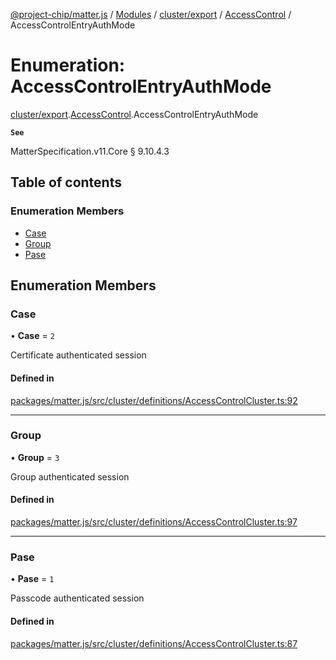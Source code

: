 [@project-chip/matter.js](../README.md) / [Modules](../modules.md) / [cluster/export](../modules/cluster_export.md) / [AccessControl](../modules/cluster_export.AccessControl.md) / AccessControlEntryAuthMode

# Enumeration: AccessControlEntryAuthMode

[cluster/export](../modules/cluster_export.md).[AccessControl](../modules/cluster_export.AccessControl.md).AccessControlEntryAuthMode

**`See`**

MatterSpecification.v11.Core § 9.10.4.3

## Table of contents

### Enumeration Members

- [Case](cluster_export.AccessControl.AccessControlEntryAuthMode.md#case)
- [Group](cluster_export.AccessControl.AccessControlEntryAuthMode.md#group)
- [Pase](cluster_export.AccessControl.AccessControlEntryAuthMode.md#pase)

## Enumeration Members

### Case

• **Case** = ``2``

Certificate authenticated session

#### Defined in

[packages/matter.js/src/cluster/definitions/AccessControlCluster.ts:92](https://github.com/project-chip/matter.js/blob/5f71eedebdb9fa54338bde320c311bb359b7455d/packages/matter.js/src/cluster/definitions/AccessControlCluster.ts#L92)

___

### Group

• **Group** = ``3``

Group authenticated session

#### Defined in

[packages/matter.js/src/cluster/definitions/AccessControlCluster.ts:97](https://github.com/project-chip/matter.js/blob/5f71eedebdb9fa54338bde320c311bb359b7455d/packages/matter.js/src/cluster/definitions/AccessControlCluster.ts#L97)

___

### Pase

• **Pase** = ``1``

Passcode authenticated session

#### Defined in

[packages/matter.js/src/cluster/definitions/AccessControlCluster.ts:87](https://github.com/project-chip/matter.js/blob/5f71eedebdb9fa54338bde320c311bb359b7455d/packages/matter.js/src/cluster/definitions/AccessControlCluster.ts#L87)
